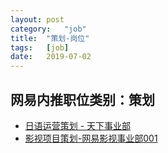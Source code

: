 ```yaml
---
layout:	post
category:	"job"
title:	"策划-岗位"
tags:	[job]
date:	2019-07-02
---
```

## 网易内推职位类别：策划
- [日语运营策划 - 天下事业部](http://mobile.bole.netease.com/bole/boleDetail?id=15873&employeeId=346f03c3cda5f04c&key=all)
- [影视项目策划-网易影视事业部001](http://mobile.bole.netease.com/bole/boleDetail?id=13104&employeeId=346f03c3cda5f04c&key=all)
